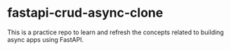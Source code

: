 # fastapi-crud-async-clone
This is a practice repo to learn and refresh the concepts related to building async apps using FastAPI.
